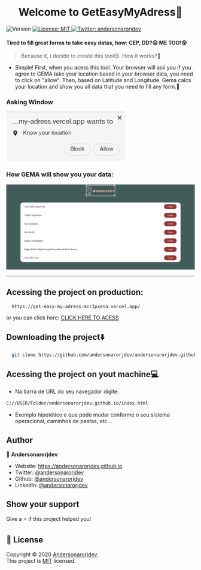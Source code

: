 <h1 align="center">Welcome to GetEasyMyAdress👋</h1>
<p>
  <img alt="Version" src="https://img.shields.io/badge/version-0.1.0-blue.svg?cacheSeconds=2592000" />
  <a href="LICENSE" target="_blank">
    <img alt="License: MIT" src="https://img.shields.io/badge/License-MIT-yellow.svg" />
  </a>
  <a href="https://twitter.com/andersonarorjdev" target="_blank">
    <img alt="Twitter: andersonarorjdev" src="https://img.shields.io/twitter/follow/andersonarrjdev.svg?style=social" />
  </a>
</p>


<h4>Tired to fill great forms to take easy datas, how: CEP, DD?😔 ME TOO!😵</h4>

>Because it, i decide to create this tool😌. 
 How it works?🤨
 - Simple! First, when you acess this tool. Your browser will ask you if you agree to GEMA take your location based in your browser data, you need to click on "allow". Then, based on Latitude and Longitude. Gema calcs your location and show you all data that you need to fill any form.🚀

### Asking Window
<img src="./images/Asking.png" />

### How GEMA will show you your data:
<img src="./images/ShowingDatas.png">

***

## Acessing the project on production:
```url
  https://get-easy-my-adress-mcr3pxena.vercel.app/
```
or you can click here: <a href="https://get-easy-my-adress.vercel.app/"> CLICK HERE TO ACESS</a>

## Downloading the project⬇️
```sh
  git clone https://github.com/andersonarorjdev/andersonarorjdev.github.io.git
```

## Acessing the project on yout machine💻
- Na barra de URL do seu navegador digite:
```sh
C://USER/Folder/andersonarorjdev.github.io/index.html
``` 
- Exemplo hipotético e que pode mudar conforme o seu sistema operacional, caminhos de pastas, etc...
## Author

👤 **Andersonarorjdev**

* Website: https://andersonarorjdev.github.io
* Twitter: [@andersonarorjdev](https://twitter.com/andersonarorjdev)
* Github: [@andersonarorjdev](https://github.com/andersonarorjdev)
* LinkedIn: [@andersonarorjdev](https://linkedin.com/in/andersonarorjdev)

## Show your support

Give a ⭐️ if this project helped you!

## 📝 License

Copyright © 2020 [Andersonarorjdev](https://github.com/andersonarorjdev).<br />
This project is [MIT](LICENSE) licensed.

